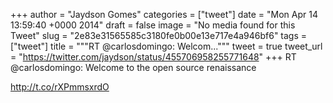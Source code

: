 
+++
author = "Jaydson Gomes"
categories = ["tweet"]
date = "Mon Apr 14 13:59:40 +0000 2014"
draft = false
image = "No media found for this Tweet"
slug = "2e83e31565585c3180fe0b00e13e717e4a946bf6"
tags = ["tweet"]
title = """RT @carlosdomingo: Welcom..."""
tweet = true
tweet_url = "https://twitter.com/jaydson/status/455706958255771648"
+++
RT @carlosdomingo: Welcome to the open source renaissance

http://t.co/rXPmmsxrdO
